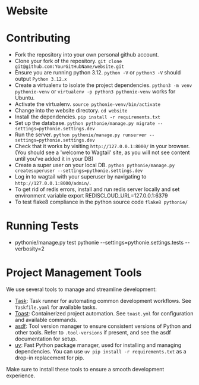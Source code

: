 # Website

# Contributing
 - Fork the repository into your own personal github account. 
 - Clone your fork of the repository. `git clone git@github.com:YourGitHubName/website.git`
 - Ensure you are running python 3.12. `python -V` or `python3 -V` should output `Python 3.12.x`
 - Create a virtualenv to isolate the project dependencies. `python3 -m venv pythonie-venv` or `virtualenv -p python3 pythonie-venv` works for Ubuntu.
 - Activate the virtualenv. `source pythonie-venv/bin/activate`
 - Change into the website directory. `cd website`
 - Install the dependencies. `pip install -r requirements.txt`
 - Set up the database. `python pythonie/manage.py migrate --settings=pythonie.settings.dev`
 - Run the server. `python pythonie/manage.py runserver --settings=pythonie.settings.dev`
 - Check that it works by visiting `http://127.0.0.1:8000/` in your browser. (You should see a 'welcome to Wagtail' site, as you will not see content until you've added it in your DB)
 - Create a super user on your local DB. `python pythonie/manage.py createsuperuser --settings=pythonie.settings.dev`
 - Log in to wagtail with your superuser by navigating to `http://127.0.0.1:8000/admin/`.
 - To get rid of redis errors, install and run redis server locally and set environment variable export REDISCLOUD_URL=127.0.0.1:6379
 - To test flake8 compliance in the python source code `flake8 pythonie/`

# Running Tests
 - pythonie/manage.py test pythonie --settings=pythonie.settings.tests --verbosity=2

# Project Management Tools
We use several tools to manage and streamline development:

- [Task](https://taskfile.dev/): Task runner for automating common development workflows. See `Taskfile.yaml` for available tasks.
- [Toast](https://github.com/stepchowfun/toast): Containerized project automation. See `toast.yml` for configuration and available commands.
- [asdf](https://asdf-vm.com/): Tool version manager to ensure consistent versions of Python and other tools. Refer to `.tool-versions` if present, and see the asdf documentation for setup.
- [uv](https://github.com/astral-sh/uv): Fast Python package manager, used for installing and managing dependencies. You can use `uv pip install -r requirements.txt` as a drop-in replacement for pip.

Make sure to install these tools to ensure a smooth development experience.
